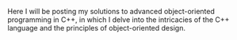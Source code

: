 Here I will be posting my solutions to advanced object-oriented programming in C++,
in which I delve into the intricacies of the C++ language and the principles of object-oriented design.
